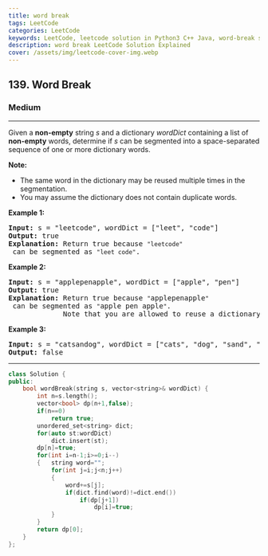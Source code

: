 ```yaml
---
title: word break
tags: LeetCode
categories: LeetCode
keywords: LeetCode, leetcode solution in Python3 C++ Java, word-break solution
description: word break LeetCode Solution Explained
cover: /assets/img/leetcode-cover-img.webp
---
```





<h2>139. Word Break</h2><h3>Medium</h3><hr><div><p>Given a <strong>non-empty</strong> string <em>s</em> and a dictionary <em>wordDict</em> containing a list of <strong>non-empty</strong> words, determine if <em>s</em> can be segmented into a space-separated sequence of one or more dictionary words.</p>

<p><strong>Note:</strong></p>

<ul>
	<li>The same word in the dictionary may be reused multiple times in the segmentation.</li>
	<li>You may assume the dictionary does not contain duplicate words.</li>
</ul>

<p><strong>Example 1:</strong></p>

<pre><strong>Input:</strong> s = "leetcode", wordDict = ["leet", "code"]
<strong>Output:</strong> true
<strong>Explanation:</strong> Return true because <code>"leetcode"</code> can be segmented as <code>"leet code"</code>.
</pre>

<p><strong>Example 2:</strong></p>

<pre><strong>Input:</strong> s = "applepenapple", wordDict = ["apple", "pen"]
<strong>Output:</strong> true
<strong>Explanation:</strong> Return true because <code>"</code>applepenapple<code>"</code> can be segmented as <code>"</code>apple pen apple<code>"</code>.
&nbsp;            Note that you are allowed to reuse a dictionary word.
</pre>

<p><strong>Example 3:</strong></p>

<pre><strong>Input:</strong> s = "catsandog", wordDict = ["cats", "dog", "sand", "and", "cat"]
<strong>Output:</strong> false
</pre>
</div>

---




```cpp
class Solution {
public:
    bool wordBreak(string s, vector<string>& wordDict) {
        int n=s.length();
        vector<bool> dp(n+1,false);
        if(n==0) 
            return true;
        unordered_set<string> dict;
        for(auto st:wordDict)
            dict.insert(st);
        dp[n]=true;
        for(int i=n-1;i>=0;i--)
        {   string word="";
            for(int j=i;j<n;j++)
            {
                word+=s[j];
                if(dict.find(word)!=dict.end())
                    if(dp[j+1])
                        dp[i]=true;
            }
        }
        return dp[0];
    }
};
```
